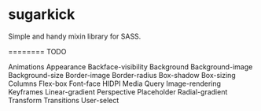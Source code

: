 sugarkick
==========

Simple and handy mixin library for SASS.


========
TODO


Animations
Appearance
Backface-visibility
Background
Background-image
Background-size
Border-image
Border-radius
Box-shadow
Box-sizing
Columns
Flex-box
Font-face
HIDPI Media Query
Image-rendering
Keyframes
Linear-gradient
Perspective
Placeholder
Radial-gradient
Transform
Transitions
User-select

